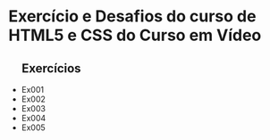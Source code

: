 # Exercício e Desafios do curso de HTML5 e CSS do Curso em Vídeo
<ul>
<h2>Exercícios</h2>
<li><a>Ex001</a></li>
<li>Ex002</li>
<li>Ex003</li>
<li>Ex004</li>
<li>Ex005</li>
</ul>
